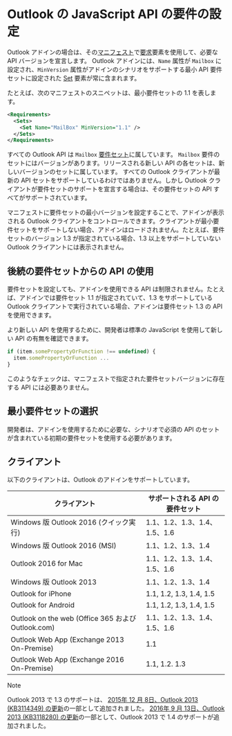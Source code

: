 # <a name="outlook-javascript-api-requirement-sets"></a>Outlook の JavaScript API の要件の設定

Outlook アドインの場合は、その[マニフェスト](https://docs.microsoft.com/office/dev/add-ins/develop/add-in-manifests)で[要求](/javascript/office/manifest/requirements)要素を使用して、必要な API バージョンを宣言します。 Outlook アドインには、`Name` 属性が `Mailbox` に設定され、`MinVersion` 属性がアドインのシナリオをサポートする最小 API 要件セットに設定された [Set](/javascript/office/manifest/set) 要素が常に含まれます。

たとえば、次のマニフェストのスニペットは、最小要件セットの 1.1 を表します。

```xml
<Requirements>
  <Sets>
    <Set Name="MailBox" MinVersion="1.1" />
  </Sets>
</Requirements>
```

すべての Outlook API は `Mailbox` [要件セット](https://docs.microsoft.com/office/dev/add-ins/develop/specify-office-hosts-and-api-requirements)に属しています。 `Mailbox` 要件のセットにはバージョンがあります。リリースされる新しい API の各セットは、新しいバージョンのセットに属しています。 すべての Outlook クライアントが最新の API セットをサポートしているわけではありません。しかし Outlook クライアントが要件セットのサポートを宣言する場合は、その要件セットの API すべてがサポートされています。

マニフェストに要件セットの最小バージョンを設定することで、アドインが表示される Outlook クライアントをコントロールできます。クライアントが最小要件セットをサポートしない場合、アドインはロードされません。たとえば、要件セットのバージョン 1.3 が指定されている場合、1.3 以上をサポートしていない Outlook クライアントには表示されません。

## <a name="using-apis-from-later-requirement-sets"></a>後続の要件セットからの API の使用

要件セットを設定しても、アドインを使用できる API は制限されません。たとえば、アドインでは要件セット 1.1 が指定されていて、1.3 をサポートしている Outlook クライアントで実行されている場合、アドインは要件セット 1.3 の API を使用できます。

より新しい API を使用するために、開発者は標準の JavaScript を使用して新しい API の有無を確認できます。

```js
if (item.somePropertyOrFunction !== undefined) {
  item.somePropertyOrFunction ...
}
```

このようなチェックは、マニフェストで指定された要件セットバージョンに存在する API には必要ありません。

## <a name="choosing-a-minimum-requirement-set"></a>最小要件セットの選択

開発者は、アドインを使用するために必要な、シナリオで必須の API のセットが含まれている初期の要件セットを使用する必要があります。

## <a name="clients"></a>クライアント

以下のクライアントは、Outlook のアドインをサポートしています。

| クライアント | サポートされる API の要件セット |
| --- | --- |
| Windows 版 Outlook 2016 (クイック実行) | 1.1、1.2、1.3、1.4、1.5、1.6 |
| Windows 版 Outlook 2016 (MSI) | 1.1、1.2、1.3、1.4 |
| Outlook 2016 for Mac | 1.1、1.2、1.3、1.4、1.5、1.6 |
| Windows 版 Outlook 2013 | 1.1、1.2、1.3、1.4 |
| Outlook for iPhone | 1.1, 1.2, 1.3, 1.4, 1.5 |
| Outlook for Android | 1.1, 1.2, 1.3, 1.4, 1.5 |
| Outlook on the web (Office 365 および Outlook.com) | 1.1、1.2、1.3、1.4、1.5、1.6 |
| Outlook Web App (Exchange 2013 On-Premise) | 1.1 |
| Outlook Web App (Exchange 2016 On-Premise) | 1.1, 1.2. 1.3 |

> [!NOTE] 
> Outlook 2013 で 1.3 のサポートは、 [2015年 12 月 8日、Outlook 2013 (KB3114349) の更新](https://support.microsoft.com/kb/3114349)の一部として追加されました。 [2016年 9 月 13日、Outlook 2013 (KB3118280) の更新](https://support.microsoft.com/help/3118280)の一部として、Outlook 2013 で 1.4 のサポートが追加されました。
